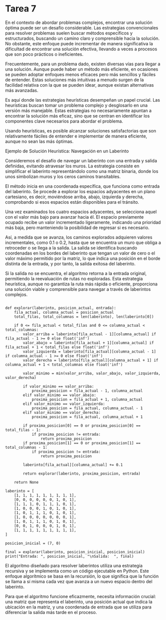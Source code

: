 # Tarea 7

En el contexto de abordar problemas complejos, encontrar una solución óptima puede ser un desafío considerable. Las estrategias convencionales para resolver problemas suelen buscar métodos específicos y estructurados, buscando un camino claro y comprensible hacia la solución. No obstante, este enfoque puede incrementar de manera significativa la dificultad de encontrar una solución efectiva, llevando a veces a procesos que son poco prácticos o ineficientes.

Frecuentemente, para un problema dado, existen diversas vías para llegar a una solución. Aunque puede haber un método más eficiente, en ocasiones se pueden adoptar enfoques menos eficaces pero más sencillos y fáciles de entender. Estas soluciones más intuitivas a menudo surgen de la facilidad relativa con la que se pueden idear, aunque existan alternativas más avanzadas.

Es aquí donde las estrategias heurísticas desempeñan un papel crucial. Las heurísticas buscan tomar un problema complejo y desglosarlo en una versión más manejable. Estas estrategias no necesariamente apuntan a encontrar la solución más eficaz, sino que se centran en identificar los componentes clave necesarios para abordar el problema.

Usando heurísticas, es posible alcanzar soluciones satisfactorias que son relativamente fáciles de entender e implementar de manera eficiente, aunque no sean las más óptimas.

Ejemplo de Solución Heurística: Navegación en un Laberinto

Consideremos el desafío de navegar un laberinto con una entrada y salida definidas, evitando atravesar los muros. La estrategia consiste en simplificar el laberinto representándolo como una matriz binaria, donde los unos simbolizan muros y los ceros caminos transitables.

El método inicia en una coordenada específica, que funciona como entrada del laberinto. Se procede a explorar los espacios adyacentes en un plano cartesiano, es decir, moviéndose arriba, abajo, izquierda y derecha, comprobando si esos espacios están disponibles para el tránsito.

Una vez examinados los cuatro espacios adyacentes, se selecciona aquel con el valor más bajo para avanzar hacia él. El espacio previamente ocupado recibe un valor incrementado ligeramente, indicando una prioridad más baja, pero manteniendo la posibilidad de regresar si es necesario.

Así, a medida que se avanza, los caminos explorados adquieren valores incrementales, como 0.1 o 0.2, hasta que se encuentra un muro que obliga a retroceder o se llega a la salida. La salida se identifica buscando coordenadas en los bordes del laberinto que tengan un valor de cero o el valor máximo permitido por la matriz, lo que indica una posición en el borde distinta de la entrada, y por tanto, la salida exitosa del laberinto.

Si la salida no se encuentra, el algoritmo retorna a la entrada original, permitiendo la reevaluación de rutas no exploradas. Esta estrategia heurística, aunque no garantiza la ruta más rápida o eficiente, proporciona una solución viable y comprensible para navegar a través de laberintos complejos.

```

def explorar(laberinto, posicion_actual, entrada):
    fila_actual, columna_actual = posicion_actual
    total_filas, total_columnas = len(laberinto), len(laberinto[0])

    if 0 <= fila_actual < total_filas and 0 <= columna_actual < total_columnas:
        valor_arriba = laberinto[fila_actual - 1][columna_actual] if fila_actual - 1 >= 0 else float('inf')
        valor_abajo = laberinto[fila_actual + 1][columna_actual] if fila_actual + 1 < total_filas else float('inf')
        valor_izquierda = laberinto[fila_actual][columna_actual - 1] if columna_actual - 1 >= 0 else float('inf')
        valor_derecha = laberinto[fila_actual][columna_actual + 1] if columna_actual + 1 < total_columnas else float('inf')

        valor_minimo = min(valor_arriba, valor_abajo, valor_izquierda, valor_derecha)

        if valor_minimo == valor_arriba:
            proxima_posicion = fila_actual - 1, columna_actual
        elif valor_minimo == valor_abajo:
            proxima_posicion = fila_actual + 1, columna_actual
        elif valor_minimo == valor_izquierda:
            proxima_posicion = fila_actual, columna_actual - 1
        elif valor_minimo == valor_derecha:
            proxima_posicion = fila_actual, columna_actual + 1
        
        if proxima_posicion[0] == 0 or proxima_posicion[0] == total_filas - 1:
            if proxima_posicion != entrada:
                return proxima_posicion
        if proxima_posicion[1] == 0 or proxima_posicion[1] == total_columnas - 1:
            if proxima_posicion != entrada:
                return proxima_posicion
        
        laberinto[fila_actual][columna_actual] += 0.1
        
        return explorar(laberinto, proxima_posicion, entrada)

    return None

laberinto = [
    [1, 1, 1, 1, 1, 1, 1, 1, 1],
    [0, 0, 0, 0, 0, 0, 1, 0, 1],
    [1, 1, 1, 0, 1, 1, 1, 0, 1],
    [1, 0, 0, 0, 1, 0, 1, 0, 1],
    [1, 0, 1, 1, 1, 0, 1, 0, 1],
    [1, 0, 0, 0, 0, 0, 0, 0, 1],
    [1, 0, 1, 1, 1, 0, 1, 0, 1],
    [0, 0, 1, 0, 0, 0, 1, 0, 1],
    [1, 1, 1, 1, 1, 1, 1, 1, 1],
]

posicion_inicial = (7, 0)

final = explorar(laberinto, posicion_inicial, posicion_inicial)
print("Entrada: ", posicion_inicial, "\nSalida:  ", final)

```

El algoritmo diseñado para resolver laberintos utiliza una estrategia recursiva y se implementa como un código ejecutable en Python. Este enfoque algorítmico se basa en la recursión, lo que significa que la función se llama a sí misma cada vez que avanza a un nuevo espacio dentro del laberinto.

Para que el algoritmo funcione eficazmente, necesita información crucial: una matriz que representa el laberinto, una posición actual que indica la ubicación en la matriz, y una coordenada de entrada que se utiliza para diferenciar la salida más tarde en el proceso.
